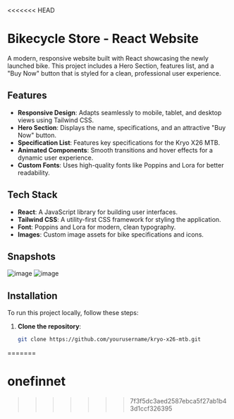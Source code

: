 <<<<<<< HEAD
# Bikecycle Store - React Website

A modern, responsive website built with React showcasing the newly launched bike. This project includes a Hero Section, features list, and a "Buy Now" button that is styled for a clean, professional user experience.

## Features

- **Responsive Design**: Adapts seamlessly to mobile, tablet, and desktop views using Tailwind CSS.
- **Hero Section**: Displays the name, specifications, and an attractive "Buy Now" button.
- **Specification List**: Features key specifications for the Kryo X26 MTB.
- **Animated Components**: Smooth transitions and hover effects for a dynamic user experience.
- **Custom Fonts**: Uses high-quality fonts like Poppins and Lora for better readability.

## Tech Stack

- **React**: A JavaScript library for building user interfaces.
- **Tailwind CSS**: A utility-first CSS framework for styling the application.
- **Font**: Poppins and Lora for modern, clean typography.
- **Images**: Custom image assets for bike specifications and icons.

## Snapshots
![image](https://github.com/user-attachments/assets/30b752c4-e71f-4821-b9de-d609bdfc32ba)
![image](https://github.com/user-attachments/assets/54459b99-8b42-4066-b10d-200b02b022eb)

## Installation

To run this project locally, follow these steps:

1. **Clone the repository**:

   ```bash
   git clone https://github.com/yourusername/kryo-x26-mtb.git
=======
# onefinnet
>>>>>>> 7f3f5dc3aed2587ebca5f27ab1b43d1ccf326395
